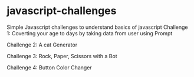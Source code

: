 # javascript-challenges

Simple Javascript challenges to understand basics of javascript
 Challenge 1: Coverting your age to days by taking data from user using Prompt
 
 Challenge 2: A cat Generator
 
 Challenge 3: Rock, Paper, Scissors with a Bot
 
 Challenge 4: Button Color Changer
